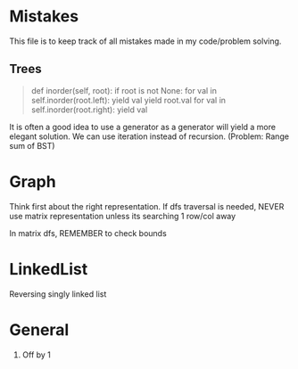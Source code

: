 # Mistakes

This file is to keep track of all mistakes made in my code/problem solving.

## Trees
>    def inorder(self, root):
        if root is not None:
            for val in self.inorder(root.left):
                yield val
            yield root.val
            for val in self.inorder(root.right):
                yield val


It is often a good idea to use a generator as a generator will yield a more elegant solution. We can use iteration instead of recursion. 
(Problem: Range sum of BST)

# Graph
Think first about the right representation. 
If dfs traversal is needed, NEVER use matrix representation unless its searching 1 row/col away

In matrix dfs, REMEMBER to check bounds

# LinkedList

Reversing singly linked list


# General
1. Off by 1
